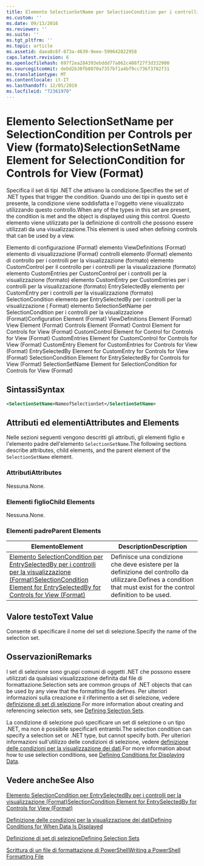 ```yaml
---
title: Elemento SelectionSetName per SelectionCondition per i controlli per la visualizzazione (Format) | Microsoft Docs
ms.custom: ''
ms.date: 09/13/2016
ms.reviewer: ''
ms.suite: ''
ms.tgt_pltfrm: ''
ms.topic: article
ms.assetid: daea8c6f-873a-4639-9eee-599642822958
caps.latest.revision: 6
ms.openlocfilehash: 697f2ea284393ebddd77a862c408f27f3d332900
ms.sourcegitcommit: debd2b38fb8070a7357bf1a4bf9cc736f3702f31
ms.translationtype: MT
ms.contentlocale: it-IT
ms.lasthandoff: 12/05/2019
ms.locfileid: "72361970"
---
```

# <a name="selectionsetname-element-for-selectioncondition-for-controls-for-view-format"></a><span data-ttu-id="e4df7-102">Elemento SelectionSetName per SelectionCondition per Controls per View (formato)</span><span class="sxs-lookup"><span data-stu-id="e4df7-102">SelectionSetName Element for SelectionCondition for Controls for View (Format)</span></span>

<span data-ttu-id="e4df7-103">Specifica il set di tipi .NET che attivano la condizione.</span><span class="sxs-lookup"><span data-stu-id="e4df7-103">Specifies the set of .NET types that trigger the condition.</span></span> <span data-ttu-id="e4df7-104">Quando uno dei tipi in questo set è presente, la condizione viene soddisfatta e l'oggetto viene visualizzato utilizzando questo controllo.</span><span class="sxs-lookup"><span data-stu-id="e4df7-104">When any of the types in this set are present, the condition is met and the object is displayed using this control.</span></span> <span data-ttu-id="e4df7-105">Questo elemento viene utilizzato per la definizione di controlli che possono essere utilizzati da una visualizzazione.</span><span class="sxs-lookup"><span data-stu-id="e4df7-105">This element is used when defining controls that can be used by a view.</span></span>

<span data-ttu-id="e4df7-106">Elemento di configurazione (Format) elemento ViewDefinitions (Format) elemento di visualizzazione (Format) controlli elemento (Format) elemento di controllo per i controlli per la visualizzazione (formato) elemento CustomControl per il controllo per i controlli per la visualizzazione (formato) elemento CustomEntries per CustomControl per i controlli per la visualizzazione (formato) elemento CustomEntry per CustomEntries per i controlli per la visualizzazione (formato) EntrySelectedBy elemento per CustomEntry per i controlli per la visualizzazione (formato) SelectionCondition elemento per EntrySelectedBy per i controlli per la visualizzazione ( Format) elemento SelectionSetName per SelectionCondition per i controlli per la visualizzazione (Format)</span><span class="sxs-lookup"><span data-stu-id="e4df7-106">Configuration Element (Format) ViewDefinitions Element (Format) View Element (Format) Controls Element (Format) Control Element for Controls for View (Format) CustomControl Element for Control for Controls for View (Format) CustomEntries Element for CustomControl for Controls for View (Format) CustomEntry Element for CustomEntries for Controls for View (Format) EntrySelectedBy Element for CustomEntry for Controls for View (Format) SelectionCondition Element for EntrySelectedBy for Controls for View (Format) SelectionSetName Element for SelectionCondition for Controls for View (Format)</span></span>

## <a name="syntax"></a><span data-ttu-id="e4df7-107">Sintassi</span><span class="sxs-lookup"><span data-stu-id="e4df7-107">Syntax</span></span>

```xml
<SelectionSetName>NameofSelectionSet</SelectionSetName>
```

## <a name="attributes-and-elements"></a><span data-ttu-id="e4df7-108">Attributi ed elementi</span><span class="sxs-lookup"><span data-stu-id="e4df7-108">Attributes and Elements</span></span>

<span data-ttu-id="e4df7-109">Nelle sezioni seguenti vengono descritti gli attributi, gli elementi figlio e l'elemento padre dell'elemento `SelectionSetName`.</span><span class="sxs-lookup"><span data-stu-id="e4df7-109">The following sections describe attributes, child elements, and the parent element of the `SelectionSetName` element.</span></span>

### <a name="attributes"></a><span data-ttu-id="e4df7-110">Attributi</span><span class="sxs-lookup"><span data-stu-id="e4df7-110">Attributes</span></span>

<span data-ttu-id="e4df7-111">Nessuna.</span><span class="sxs-lookup"><span data-stu-id="e4df7-111">None.</span></span>

### <a name="child-elements"></a><span data-ttu-id="e4df7-112">Elementi figlio</span><span class="sxs-lookup"><span data-stu-id="e4df7-112">Child Elements</span></span>

<span data-ttu-id="e4df7-113">Nessuna.</span><span class="sxs-lookup"><span data-stu-id="e4df7-113">None.</span></span>

### <a name="parent-elements"></a><span data-ttu-id="e4df7-114">Elementi padre</span><span class="sxs-lookup"><span data-stu-id="e4df7-114">Parent Elements</span></span>

|<span data-ttu-id="e4df7-115">Elemento</span><span class="sxs-lookup"><span data-stu-id="e4df7-115">Element</span></span>|<span data-ttu-id="e4df7-116">Description</span><span class="sxs-lookup"><span data-stu-id="e4df7-116">Description</span></span>|
|-------------|-----------------|
|[<span data-ttu-id="e4df7-117">Elemento SelectionCondition per EntrySelectedBy per i controlli per la visualizzazione (Format)</span><span class="sxs-lookup"><span data-stu-id="e4df7-117">SelectionCondition Element for EntrySelectedBy for Controls for View (Format)</span></span>](./selectioncondition-element-for-entryselectedby-for-controls-for-view-format.md)|<span data-ttu-id="e4df7-118">Definisce una condizione che deve esistere per la definizione del controllo da utilizzare.</span><span class="sxs-lookup"><span data-stu-id="e4df7-118">Defines a condition that must exist for the control definition to be used.</span></span>|

## <a name="text-value"></a><span data-ttu-id="e4df7-119">Valore testo</span><span class="sxs-lookup"><span data-stu-id="e4df7-119">Text Value</span></span>

<span data-ttu-id="e4df7-120">Consente di specificare il nome del set di selezione.</span><span class="sxs-lookup"><span data-stu-id="e4df7-120">Specify the name of the selection set.</span></span>

## <a name="remarks"></a><span data-ttu-id="e4df7-121">Osservazioni</span><span class="sxs-lookup"><span data-stu-id="e4df7-121">Remarks</span></span>

<span data-ttu-id="e4df7-122">I set di selezione sono gruppi comuni di oggetti .NET che possono essere utilizzati da qualsiasi visualizzazione definita dal file di formattazione.</span><span class="sxs-lookup"><span data-stu-id="e4df7-122">Selection sets are common groups of .NET objects that can be used by any view that the formatting file defines.</span></span> <span data-ttu-id="e4df7-123">Per ulteriori informazioni sulla creazione e il riferimento a set di selezione, vedere [definizione di set di selezione](./defining-selection-sets.md).</span><span class="sxs-lookup"><span data-stu-id="e4df7-123">For more information about creating and referencing selection sets, see [Defining Selection Sets](./defining-selection-sets.md).</span></span>

<span data-ttu-id="e4df7-124">La condizione di selezione può specificare un set di selezione o un tipo .NET, ma non è possibile specificarli entrambi.</span><span class="sxs-lookup"><span data-stu-id="e4df7-124">The selection condition can specify a selection set or .NET type, but cannot specify both.</span></span> <span data-ttu-id="e4df7-125">Per ulteriori informazioni sull'utilizzo delle condizioni di selezione, vedere [definizione delle condizioni per la visualizzazione dei dati](./defining-conditions-for-displaying-data.md).</span><span class="sxs-lookup"><span data-stu-id="e4df7-125">For more information about how to use selection conditions, see [Defining Conditions for Displaying Data](./defining-conditions-for-displaying-data.md).</span></span>

## <a name="see-also"></a><span data-ttu-id="e4df7-126">Vedere anche</span><span class="sxs-lookup"><span data-stu-id="e4df7-126">See Also</span></span>

[<span data-ttu-id="e4df7-127">Elemento SelectionCondition per EntrySelectedBy per i controlli per la visualizzazione (Format)</span><span class="sxs-lookup"><span data-stu-id="e4df7-127">SelectionCondition Element for EntrySelectedBy for Controls for View (Format)</span></span>](./selectioncondition-element-for-entryselectedby-for-controls-for-view-format.md)

[<span data-ttu-id="e4df7-128">Definizione delle condizioni per la visualizzazione dei dati</span><span class="sxs-lookup"><span data-stu-id="e4df7-128">Defining Conditions for When Data Is Displayed</span></span>](./defining-conditions-for-displaying-data.md)

[<span data-ttu-id="e4df7-129">Definizione di set di selezione</span><span class="sxs-lookup"><span data-stu-id="e4df7-129">Defining Selection Sets</span></span>](./defining-selection-sets.md)

[<span data-ttu-id="e4df7-130">Scrittura di un file di formattazione di PowerShell</span><span class="sxs-lookup"><span data-stu-id="e4df7-130">Writing a PowerShell Formatting File</span></span>](./writing-a-powershell-formatting-file.md)
